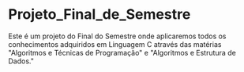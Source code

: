 # Projeto_Final_de_Semestre
Este é um projeto do Final do Semestre onde aplicaremos todos os conhecimentos adquiridos em Linguagem C através das matérias "Algoritmos e Técnicas de Programação" e "Algoritmos e Estrutura de Dados."
